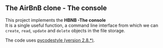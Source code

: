 ## The  AirBnB clone - The console 
This project implements the **HBNB -The console**\
It is  a single useful function, a command line interface from which we can 	`create`, 	`read`, 	`update` and 	`delete` objects in the file storage.

The code uses [pycodestyle (version 2.8.*)](https://pycodestyle.pycqa.org/en/2.8.0/). 

